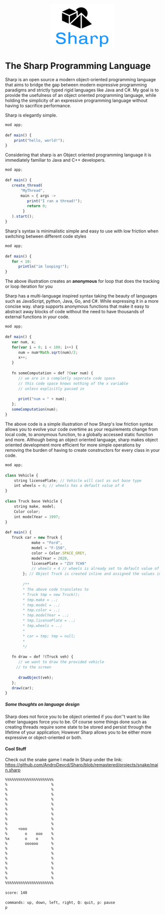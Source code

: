 
  
<a name="logo"/>    
<div align="center">    
<a href="https://github.com/" target="_blank">    
<img src="https://github.com/AndroDevcd/Sharp/blob/master/doc/logo.png?raw=true" alt="Sharp Logo" width="210" height="142"></img>    
</a>    
</div>    
    
# The Sharp Programming Language 

Sharp is an open source a modern object-oriented programming language that aims to bridge the gap between modern expressive programming paradigms and strictly typed rigid languages like Java and C#. My goal is to provide the usefulness of an object oriented programming language, while holding the simplicity of an expressive programming language without having to sacrifice performance.     
    
Sharp is elegantly simple.    
```javascript    
mod app;    
    
def main() {    
    print("hello, world!");    
}    
```    
    
Considering that sharp is an Object oriented programming language it is immediately familiar to Java and C++ developers.  
  
```javascript  
mod app;  
 
def main() {  
   create_thread(
       "MyThread",
       main = { args ->  
          print("I ran a thread!"); 
          return 0; 
        }  
   ).start();
}  
```  
  
Sharp's syntax is minimalistic simple and easy to use  with low friction when switching between different code styles
  
```javascript  
mod app;  
  
def main() {  
   for < 10:  
      println("im looping!");  
}  
```  

The above illustration creates an **anonymous** for loop that does the tracking or loop iteration for you  
  
Sharp has a multi-language inspired syntax taking the beauty of languages such as JavaScript, python, Java, Go, and C#. While expressing it in a more concise way. sharp supports anonymous functions that make it easy to abstract away blocks of code without the need to have thousands of external functions in your code.  
  
```javascript  
mod app;  
  
def main() {  
   var num, x;  
   for(var i = 0; i < 100; i++) {  
      num = num*Math.sqrt(num)/2;
      x++;  
   }  
  
   fn someComputation = def ?(var num) {  
      // we are in a completly seperate code space  
      // this code space knows nothing of the x variable  
      // unless explicitly passed in  
  
      print("num = " + num);  
   };  
   someComputation(num);
}  
```  

The above code is a simple illustration of how Sharp's low friction syntax allows you to evolve your code overtime as your requirements change
from local code, to anonymous function, to a globally accessed static function and more.
Although being an object oriented language, sharp makes object oriented development more efficient for more simple operations
by removing the burden of having to create constructors for every class in your code.

```javascript
mod app;  

class Vehicle {
    string licensePlate; // Vehicle will cast as out base type
    int wheels = 4; // wheels has a default value of 4
}
  
class Truck base Vehicle {
    string make, model;
    Color color;
    int modelYear = 1997;
}

def main() {  
   Truck car = new Truck {
            make = "Ford",
            model = "F-150",
            color = Color.SPACE_GREY,
            modelYear = 2020,
            licensePlate = "ZSY 7CH9"
            // wheels = 4 // wheels is already set to default value of 4 so we dont need this statement
        }; // Object Truck is created inline and assigned the values instead of calling a constructor
    
        /**
        * The above code translates to      
        * Truck tmp = new Truck();          
        * tmp.make = ..;
        * tmp.model = ..;
        * tmp.color = ..;
        * tmp.modelYear = ..;
        * tmp.licensePlate = ..;
        * tmp.wheels = ..;
        *
        * car = tmp; tmp = null;
        *
        */
  
   fn draw = def ?(Truck veh) {  
      // we want to draw the provided vehicle
     // to the screen
      
      drawObject(veh);
   };  
   draw(car);
}  
```
  
##### Some thoughts on language design  
Sharp does not force you to be object oriented if you don''t want to like other languages force you to be. Of course some things done such as creating threads require some state to be stored and persist through the lifetime of your application; However Sharp allows you to be either more expressive or object-oriented or both.

#### Cool Stuff
Check out the snake game I made In Sharp under the link: https://github.com/AndroDevcd/Sharp/blob/remastered/projects/snake/main.sharp

```
%%%%%%%%%%%%%%%%%%%%%%
%                    %
%                    %
%                    %
%                    %
%                    %
%                    %
%                    %
%                    %
%                    %
%     <ooo           %
%        o    ooo    %
%x       o    o      %
%        oooooo      %
%                    %
%                    %
%                    %
%                    %
%                    %
%                    %
%                    %
%%%%%%%%%%%%%%%%%%%%%%

score: 140

commands: up, down, left, right, Q: quit, p: pause
p
```
